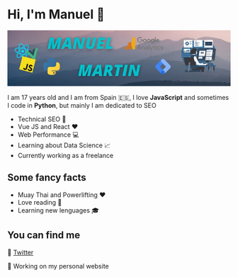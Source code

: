 # Hi, I'm Manuel :punch:

![Manuel Presentacion](./manu.jpg)

I am 17 years old and I am from Spain :es:, I love **JavaScript** and sometimes I code in **Python**, but mainly I am dedicated to SEO

- Technical SEO :hammer:
- Vue JS and React :hearts:
- Web Performance :computer:
- Learning about Data Science :chart_with_upwards_trend:
- Currently working as a freelance

## Some fancy facts

- Muay Thai and Powerlifting :hearts:
- Love reading :blue_book:
- Learning new lenguages :mortar_board:

## You can find me

:link: [Twitter](https://twitter.com/Manu_200476)

:link: Working on my personal website


